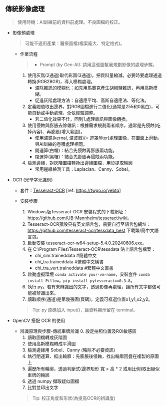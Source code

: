 ## 傳統影像處理

> 使用時機：AI訓練前的資料前處理。不良圖檔的校正。

- 影像預處理
    > 可能不適用產業：醫療圖檔(檔案龐大、特定格式)。
    - 作業流程
        > - Prompt (by Gen-AI): 請用這張圖幫我規劃影像的處理步驟。
        
        1. 使用灰階(2通道)取代彩圖(3通道)，把資料量縮減。必要時要處理通道轉換(RGB2BGR)，導入模糊處理。
            - 濾除雜訊的模糊化：如先用馬賽克產生胡椒鹽雜訊，再用高斯模糊。 
            - 促進灰階處理方法：自適應平均、高斯自適應法、等化法。
        2. 定義閥值取出邊界，對RGB圖檔進行二值化(通常是255和0黑白)，可能自動或手動處理，全依經驗調整。
            - 若二值化效果不佳，回到1.處理雜訊與圖像轉換。
        3. 使用侵蝕與膨脹去除雜訊：根據需求規劃兩者順序，通常是先侵蝕(吃掉內容)、再膨脹(增大範圍)。
            - 使用濾鏡(kernal, 濾波器)(= 遮罩filter)處理圖像，在圖面上滑動。與AI訓練的卷積處理相同。
            - 開運算(白帽)：結合先侵蝕再膨脹兩功能。
            - 閉運算(黑帽)：結合先膨脹再侵蝕兩功能。
        4. 檢測邊緣，對灰階圖檔轉換出邊緣圖檔，用於提取輪廓
            - 常用邊緣檢測工具：Laplacian、Canny、Sobel。

- OCR (光學字元識別)
    - 套件：[Tesseract-OCR](https://github.com/tesseract-ocr/tesseract) [ref: https://twgo.io/yebtq]
    - 安裝步驟
        1. Windows版Tesseract-OCR 安裝程式的下載網址：https://github.com/UB-Mannheim/tesseract/wiki。
        2. Tesseract-OCR預設只有英文語言包，需要自行至語言包網址：https://github.com/tesseract-ocr/tessdata_best 下載繁/簡中文語言包。
        3. 啟動安裝 tesseract-ocr-w64-setup-5.4.0.20240606.exe。
        4. 在 C:\Program Files\Tesseract-OCR\tessdata 貼上語言包檔案：
            - chi_sim.traineddata       #簡體中文
            - chi_tra.traineddata       #繁體中文橫書
            - chi_tra_vert.traineddata  #繁體中文直書
        5. 啟動虛擬環境 `conda activate your-vm-name`，安裝套件 `conda install Pillow`，`pip install pytesseract==0.3.8`。
        6. 執行 py。若有未辨識出的文字，透過影像再處理，讓所有文字都儘可能被辨識出來。
        7. 讀取順序(通道)是第幾張圖(頁碼)。定義可框選位置x1,y1,x2,y2。

        > Tip: py 原碼加入 input()，讓資料顯示留在 terminal。

- OpenCV 搭配 OCR 的使用
    - 辨識原理與步驟-傳統車牌辨識
        0. 設定拍照位置及ROI敏感區
        1. 讀取圖檔轉成灰階圖
        2. 使用高斯模糊轉成平滑圖
        3. 檢測邊緣用 Sobel、Canny (略除不必要資訊)
        4. 執行閉運算、框出輪廓：先膨脹後侵蝕，找出輪廓回疊在複製的原圖上
        5. 遍歷所有輪廓，透過判斷式(邊界矩形 寬 > 高 * 2 或用比例)取出疑似車牌的輪廓
        6. 透過 numpy 擷取疑似圖檔
        7. 比對並印出文字
        > Tip: 校正角度和形狀(為提高OCR的辨識度)